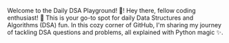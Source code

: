 
Welcome to the Daily DSA Playground! 🚀!
Hey there, fellow coding enthusiast! 👋 This is your go-to spot for daily Data Structures and Algorithms (DSA) fun. In this cozy corner of GitHub, I'm sharing my journey of tackling DSA questions and problems, all explained with Python magic ✨.